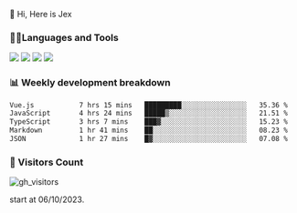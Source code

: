  👋 Hi, Here is Jex

 

### 🧑‍💻Languages and Tools

<code><a href="https://react.dev"><img src="https://api.iconify.design/logos:react.svg" /></a></code>
<code><a href="https://github.com/vuejs/core"><img src="https://api.iconify.design/logos:vue.svg" /></a></code> 
<code><a href="https://github.com/microsoft/TypeScript"><img src="https://api.iconify.design/logos:typescript-icon.svg" /></a></code>
<code><a href="https://threejs.org/"><img src="https://api.iconify.design/logos:threejs.svg" /></a></code>

### 📊 Weekly development breakdown

<!--START_SECTION:waka-->

```txt
Vue.js           7 hrs 15 mins   █████████░░░░░░░░░░░░░░░░   35.36 %
JavaScript       4 hrs 24 mins   █████▒░░░░░░░░░░░░░░░░░░░   21.51 %
TypeScript       3 hrs 7 mins    ███▓░░░░░░░░░░░░░░░░░░░░░   15.23 %
Markdown         1 hr 41 mins    ██░░░░░░░░░░░░░░░░░░░░░░░   08.23 %
JSON             1 hr 27 mins    █▓░░░░░░░░░░░░░░░░░░░░░░░   07.08 %
```

<!--END_SECTION:waka-->


### 👀 Visitors Count

![gh_visitors](https://profile-counter.glitch.me/jexlau/count.svg)

start at 06/10/2023.
